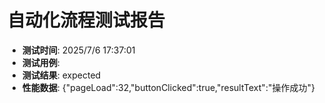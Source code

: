<!-- { "env": "development", "metrics": {"pageLoad":32,"buttonClicked":true,"resultText":"操作成功"}, "title": "", "status": "expected", "date": "2025/7/6 17:37:01" } -->
# 自动化流程测试报告
- **测试时间**: 2025/7/6 17:37:01
- **测试用例**: 
- **测试结果**: expected
- **性能数据**: {"pageLoad":32,"buttonClicked":true,"resultText":"操作成功"}
